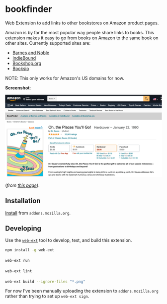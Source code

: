 <!--
SPDX-FileCopyrightText: 2022 Greg Back <git@gregback.net>
SPDX-License-Identifier: CC-BY-SA-4.0
-->
# bookfinder

Web Extension to add links to other bookstores on Amazon product pages.

Amazon is by far the most popular way people share links to books. This
extension makes it easy to go from books on Amazon to the same book on other sites. Currently supported sites are:

- [Barnes and Noble](https://www.barnesandnoble.com/)
- [IndieBound](https://www.indiebound.org/)
- [Bookshop.org](https://bookshop.org/)
- [Booksio](https://www.booksio.com/)

NOTE: This only works for Amazon's US domains for now.

**Screenshot**:

![Bookfinder on Amazon](bookfinder.png)

(*from [this page](https://www.amazon.com/Oh-Places-Youll-Dr-Seuss/dp/0679805273)*).

## Installation

[Install] from `addons.mozilla.org`.

[Install]: https://addons.mozilla.org/en-US/firefox/addon/bookfinder/

## Developing

Use the [`web-ext`](https://github.com/mozilla/web-ext) tool to develop, test,
and build this extension.

```sh
npm install -g web-ext

web-ext run

web-ext lint

web-ext build --ignore-files "*.png"
```

For now I've been manually uploading the extension to `addons.mozilla.org`
rather than trying to set up `web-ext sign`.
